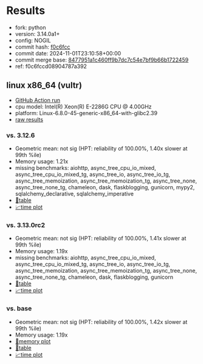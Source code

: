 # Results

- fork: python
- version: 3.14.0a1+
- config: NOGIL
- commit hash: [f0c6fcc](https://github.com/python/cpython/commit/f0c6fcc)
- commit date: 2024-11-01T23:10:58+00:00
- commit merge base: [8477951a1c460ff9b7dc7c54e7bf9b66b1722459](https://github.com/python/cpython/commit/8477951a1c460ff9b7dc7c54e7bf9b66b1722459)
- ref: f0c6fccd08904787a392

## linux x86_64 (vultr)

- [GitHub Action run](https://github.com/facebookexperimental/free-threading-benchmarking/actions/runs/11638214316)
- cpu model: Intel(R) Xeon(R) E-2286G CPU @ 4.00GHz
- platform: Linux-6.8.0-45-generic-x86_64-with-glibc2.39
- [raw results](bm-20241101-vultr-x86_64-python-f0c6fccd08904787a392-3.14.0a1%2B-f0c6fcc.json)

### vs. 3.12.6

- Geometric mean: not sig (HPT: reliability of 100.00%, 1.40x slower at 99th %ile)
- Memory usage: 1.21x
- missing benchmarks: aiohttp, async_tree_cpu_io_mixed, async_tree_cpu_io_mixed_tg, async_tree_io, async_tree_io_tg, async_tree_memoization, async_tree_memoization_tg, async_tree_none, async_tree_none_tg, chameleon, dask, flaskblogging, gunicorn, mypy2, sqlalchemy_declarative, sqlalchemy_imperative
- [📄table](bm-20241101-vultr-x86_64-python-f0c6fccd08904787a392-3.14.0a1%2B-f0c6fcc-vs-3.12.6.md)
- [📈time plot](bm-20241101-vultr-x86_64-python-f0c6fccd08904787a392-3.14.0a1%2B-f0c6fcc-vs-3.12.6.svg)

### vs. 3.13.0rc2

- Geometric mean: not sig (HPT: reliability of 100.00%, 1.41x slower at 99th %ile)
- Memory usage: 1.19x
- missing benchmarks: aiohttp, async_tree_cpu_io_mixed, async_tree_cpu_io_mixed_tg, async_tree_io, async_tree_io_tg, async_tree_memoization, async_tree_memoization_tg, async_tree_none, async_tree_none_tg, chameleon, dask, flaskblogging, gunicorn
- [📄table](bm-20241101-vultr-x86_64-python-f0c6fccd08904787a392-3.14.0a1%2B-f0c6fcc-vs-3.13.0rc2.md)
- [📈time plot](bm-20241101-vultr-x86_64-python-f0c6fccd08904787a392-3.14.0a1%2B-f0c6fcc-vs-3.13.0rc2.svg)

### vs. base

- Geometric mean: not sig (HPT: reliability of 100.00%, 1.42x slower at 99th %ile)
- Memory usage: 1.19x
- [🧠memory plot](bm-20241101-vultr-x86_64-python-f0c6fccd08904787a392-3.14.0a1%2B-f0c6fcc-vs-base-mem.svg)
- [📄table](bm-20241101-vultr-x86_64-python-f0c6fccd08904787a392-3.14.0a1%2B-f0c6fcc-vs-base.md)
- [📈time plot](bm-20241101-vultr-x86_64-python-f0c6fccd08904787a392-3.14.0a1%2B-f0c6fcc-vs-base.svg)

